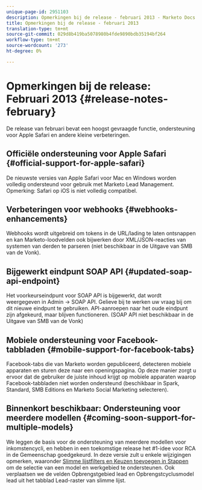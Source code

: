 ```yaml
---
unique-page-id: 2951103
description: Opmerkingen bij de release - februari 2013 - Marketo Docs - Productdocumentatie
title: Opmerkingen bij de release - februari 2013
translation-type: tm+mt
source-git-commit: 029d8b419ba5078980b4fde9890bdb35194bf264
workflow-type: tm+mt
source-wordcount: '273'
ht-degree: 0%

---
```



# Opmerkingen bij de release: Februari 2013 {#release-notes-february}

De release van februari bevat een hoogst gevraagde functie, ondersteuning voor Apple Safari en andere kleine verbeteringen.

## Officiële ondersteuning voor Apple Safari {#official-support-for-apple-safari}

De nieuwste versies van Apple Safari voor Mac en Windows worden volledig ondersteund voor gebruik met Marketo Lead Management. Opmerking: Safari op iOS is niet volledig compatibel.

## Verbeteringen voor webhooks {#webhooks-enhancements}

Webhooks wordt uitgebreid om tokens in de URL/lading te laten ontsnappen en kan Marketo-loodvelden ook bijwerken door XML/JSON-reacties van systemen van derden te parseren (niet beschikbaar in de Uitgave van SMB van de Vonk).

## Bijgewerkt eindpunt SOAP API {#updated-soap-api-endpoint}

Het voorkeurseindpunt voor SOAP API is bijgewerkt, dat wordt weergegeven in Admin -> SOAP API. Gelieve bij te werken uw vraag bij om dit nieuwe eindpunt te gebruiken. API-aanroepen naar het oude eindpunt zijn afgekeurd, maar blijven functioneren. (SOAP API niet beschikbaar in de Uitgave van SMB van de Vonk)

## Mobiele ondersteuning voor Facebook-tabbladen {#mobile-support-for-facebook-tabs}

Facebook-tabs die van Marketo worden gepubliceerd, detecteren mobiele apparaten en sturen deze naar een openingspagina. Op deze manier zorgt u ervoor dat de gebruiker de juiste inhoud krijgt op mobiele apparaten waarop Facebook-tabbladen niet worden ondersteund (beschikbaar in Spark, Standard, SMB Editions en Marketo Social Marketing selecteren).

## Binnenkort beschikbaar: Ondersteuning voor meerdere modellen {#coming-soon-support-for-multiple-models}

We leggen de basis voor de ondersteuning van meerdere modellen voor inkomstencycli, en hebben in een toekomstige release het #1-idee voor RCA in de Gemeenschap goedgekeurd. In deze versie zult u enkele wijzigingen opmerken, waaronder [Slimme lijstfilters en Keuzen toevoegen in Stappen](/help/marketo/product-docs/reporting/revenue-cycle-analytics/revenue-cycle-models/find-all-leads-in-a-revenue-cycle-model.md) om de selectie van een model en werkgebied te ondersteunen. Ook verplaatsen we de velden Opbrengstgebied lead en Opbrengstcyclusmodel lead uit het tabblad Lead-raster van slimme lijst.
